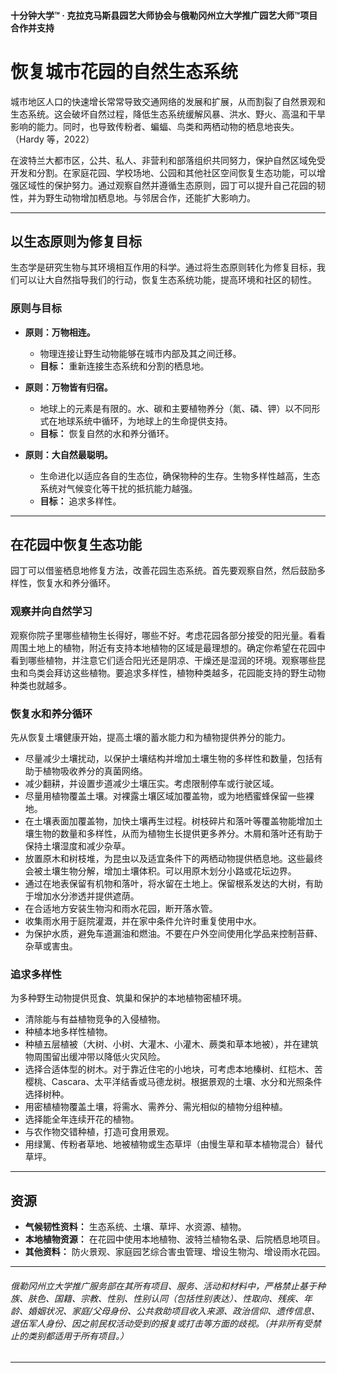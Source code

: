 #### 十分钟大学™ · 克拉克马斯县园艺大师协会与俄勒冈州立大学推广园艺大师™项目合作并支持

# 恢复城市花园的自然生态系统

城市地区人口的快速增长常常导致交通网络的发展和扩展，从而割裂了自然景观和生态系统。这会破坏自然过程，降低生态系统缓解风暴、洪水、野火、高温和干旱影响的能力。同时，也导致传粉者、蝙蝠、鸟类和两栖动物的栖息地丧失。（Hardy 等，2022）

在波特兰大都市区，公共、私人、非营利和部落组织共同努力，保护自然区域免受开发和分割。在家庭花园、学校场地、公园和其他社区空间恢复生态功能，可以增强区域性的保护努力。通过观察自然并遵循生态原则，园丁可以提升自己花园的韧性，并为野生动物增加栖息地。与邻居合作，还能扩大影响力。

---

## 以生态原则为修复目标

生态学是研究生物与其环境相互作用的科学。通过将生态原则转化为修复目标，我们可以让大自然指导我们的行动，恢复生态系统功能，提高环境和社区的韧性。

### 原则与目标

- **原则：万物相连。**  
  - 物理连接让野生动物能够在城市内部及其之间迁移。  
  - **目标：** 重新连接生态系统和分割的栖息地。

- **原则：万物皆有归宿。**  
  - 地球上的元素是有限的。水、碳和主要植物养分（氮、磷、钾）以不同形式在地球系统中循环，为地球上的生命提供支持。  
  - **目标：** 恢复自然的水和养分循环。

- **原则：大自然最聪明。**  
  - 生命进化以适应各自的生态位，确保物种的生存。生物多样性越高，生态系统对气候变化等干扰的抵抗能力越强。  
  - **目标：** 追求多样性。

---

## 在花园中恢复生态功能

园丁可以借鉴栖息地修复方法，改善花园生态系统。首先要观察自然，然后鼓励多样性，恢复水和养分循环。

### 观察并向自然学习

观察你院子里哪些植物生长得好，哪些不好。考虑花园各部分接受的阳光量。看看周围土地上的植物，附近有支持本地植物的区域是最理想的。确定你希望在花园中看到哪些植物，并注意它们适合阳光还是阴凉、干燥还是湿润的环境。观察哪些昆虫和鸟类会拜访这些植物。要追求多样性，植物种类越多，花园能支持的野生动物种类也就越多。

### 恢复水和养分循环

先从恢复土壤健康开始，提高土壤的蓄水能力和为植物提供养分的能力。

- 尽量减少土壤扰动，以保护土壤结构并增加土壤生物的多样性和数量，包括有助于植物吸收养分的真菌网络。
- 减少翻耕，并设置步道减少土壤压实。考虑限制停车或行驶区域。
- 尽量用植物覆盖土壤。对裸露土壤区域加覆盖物，或为地栖蜜蜂保留一些裸地。
- 在土壤表面加覆盖物，加快土壤再生过程。树枝碎片和落叶等覆盖物能增加土壤生物的数量和多样性，从而为植物生长提供更多养分。木屑和落叶还有助于保持土壤湿度和减少杂草。
- 放置原木和树枝堆，为昆虫以及适宜条件下的两栖动物提供栖息地。这些最终会被土壤生物分解，增加土壤体积。可以用原木划分小路或花坛边界。
- 通过在地表保留有机物和落叶，将水留在土地上。保留根系发达的大树，有助于增加水分渗透并提供遮荫。
- 在合适地方安装生物沟和雨水花园，断开落水管。
- 收集雨水用于庭院灌溉，并在家中条件允许时重复使用中水。
- 为保护水质，避免车道漏油和燃油。不要在户外空间使用化学品来控制苔藓、杂草或害虫。

### 追求多样性

为多种野生动物提供觅食、筑巢和保护的本地植物密植环境。

- 清除能与有益植物竞争的入侵植物。
- 种植本地多样性植物。
- 种植五层植被（大树、小树、大灌木、小灌木、蕨类和草本地被），并在建筑物周围留出缓冲带以降低火灾风险。
- 选择合适体型的树木。对于靠近住宅的小地块，可考虑本地榛树、红桤木、苦樱桃、Cascara、太平洋结香或马德龙树。根据景观的土壤、水分和光照条件选择树种。
- 用密植植物覆盖土壤，将需水、需养分、需光相似的植物分组种植。
- 选择能全年连续开花的植物。
- 与农作物交错种植，打造可食用景观。
- 用绿篱、传粉者草地、地被植物或生态草坪（由慢生草和草本植物混合）替代草坪。

---

## 资源

- **气候韧性资料：** 生态系统、土壤、草坪、水资源、植物。
- **本地植物资源：** 在花园中使用本地植物、波特兰植物名录、后院栖息地项目。
- **其他资料：** 防火景观、家庭园艺综合害虫管理、增设生物沟、增设雨水花园。

---

###### 俄勒冈州立大学推广服务部在其所有项目、服务、活动和材料中，严格禁止基于种族、肤色、国籍、宗教、性别、性别认同（包括性别表达）、性取向、残疾、年龄、婚姻状况、家庭/父母身份、公共救助项目收入来源、政治信仰、遗传信息、退伍军人身份、因之前民权活动受到的报复或打击等方面的歧视。（并非所有受禁止的类别都适用于所有项目。）
---